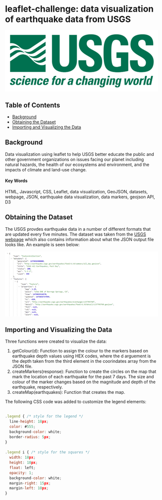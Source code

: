 # leaflet-challenge: data visualization of earthquake data from USGS

![USGS logo](https://github.com/dspataru/leaflet-challenge/blob/main/Images/1-Logo.png)


## Table of Contents
* [Background]()
* [Obtaining the Dataset]()
* [Importing and Visualizing the Data]()

## Background
Data visualization using leaflet to help USGS better educate the public and other government organizations on issues facing our planet including natural hazards, the health of our ecosystems and environment, and the impacts of climate and land-use change.


#### Key Words
HTML, Javascript, CSS, Leaflet, data visualization, GeoJSON, datasets, webpage, JSON, earthquake data visualization, data markers, geojson API, D3

## Obtaining the Dataset

The USGS provdes earthquake data in a number of different formats that are updated every five minutes. The dataset was taken from the [USGS webpage](https://earthquake.usgs.gov/earthquakes/feed/v1.0/geojson.php) which also contains information about what the JSON output file looks like. An example is seen below:

![GeoJSON](https://github.com/dspataru/leaflet-challenge/blob/main/Images/4-JSON.png)

## Importing and Visualizing the Data

Three functions were created to visualize the data:
1. getColour(d): Function to assign the colour to the markers based on earthquake depth values using HEX codes, where the d arguement is the depth taken from the third element in the coorindates array from the JSON file.
2. createMarkers(response): Function to create the circles on the map that mark the location of each earthquake for the past 7 days. The size and colour of the marker changes based on the magnitude and depth of the earthquake, respectively.
3. createMap(earthquakes): Function that creates the map.

The following CSS code was added to customize the legend elements:

```javascript

.legend { /* style for the legend */
  line-height: 18px;
  color: #555;
  background-color: white;
  border-radius: 5px;
}

.legend i { /* style for the squares */
  width: 18px;
  height: 18px;
  float: left;
  opacity: 1;
  background-color: white;
  margin-right: 15px;
  margin-left: 10px;
}

```

